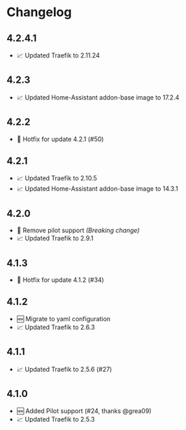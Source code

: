 # Changelog
## 4.2.4.1
* 📈 Updated Traefik to 2.11.24

## 4.2.3
* 📈 Updated Home-Assistant addon-base image to 17.2.4

## 4.2.2
* 🐞 Hotfix for update 4.2.1 (#50)

## 4.2.1
* 📈 Updated Traefik to 2.10.5
* 📈 Updated Home-Assistant addon-base image to 14.3.1

## 4.2.0

* 🐞 Remove pilot support _(Breaking change)_
* 📈 Updated Traefik to 2.9.1

## 4.1.3

* 🐞 Hotfix for update 4.1.2 (#34)

## 4.1.2

* 🆕 Migrate to yaml configuration
* 📈 Updated Traefik to 2.6.3

## 4.1.1

* 📈 Updated Traefik to 2.5.6 (#27)

## 4.1.0

* 🆕 Added Pilot support (#24, thanks @grea09)
* 📈 Updated Traefik to 2.5.3
